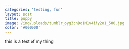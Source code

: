 ```yaml
---
categories: 'testing, fun'
layout: post
title: puppy
image: /img/uploads/tumblr_oyg3cnDo1M1v4ihy2o1_500.jpg
color: '#000000'
---
```

this is a test of my thing
